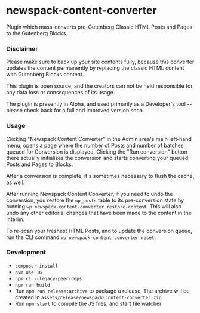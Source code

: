 # newspack-content-converter
Plugin which mass-converts pre-Gutenberg Classic HTML Posts and Pages to the Gutenberg Blocks.

### Disclaimer

Please make sure to back up your site contents fully, because this converter updates the content permanently by replacing the classic HTML content with Gutenberg Blocks content.

This plugin is open source, and the creators can not be held responsible for any data loss or consequences of its usage.

The plugin is presently in Alpha, and used primarily as a Developer's tool -- please check back for a full and improved version soon.


### Usage

Clicking "Newspack Content Converter" in the Admin area's main left-hand menu, opens a page where the number of Posts and number of batches queued for Conversion is displayed. Clicking the "Run conversion" button there actually initializes the conversion and starts converting your queued Posts and Pages to Blocks.

After a conversion is complete, it's sometimes necessary to flush the cache, as well.

After running Newspack Content Converter, if you need to undo the conversion, you restore the `wp_posts` table to its pre-conversion state by running `wp newspack-content-converter restore-content`. This will also undo any other editorial changes that have been made to the content in the interim.

To re-scan your freshest HTML Posts, and to update the conversion queue, run the CLI command `wp newspack-content-converter reset`.

### Development

- `composer install`
- `nvm use 16`
- `npm ci --legacy-peer-deps`
- `npm run build`
- Run `npm run release:archive` to package a release. The archive will be created in `assets/release/newspack-content-converter.zip`
- Run `npm start` to compile the JS files, and start file watcher
